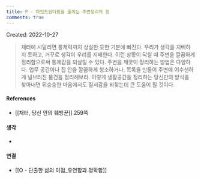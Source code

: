 ```yaml
---
title: P - 마인드원더링을 줄이는 주변정리의 힘
comments: true
---
```


Created: 2022-10-27

>채터에 시달리면 통제력까지 상실한 듯한 기분에 빠진다. 우리가 생각을 지배하지 못하고, 거꾸로 생각이 우리를 지배한다. 이런 상황이 닥칠 때 주변을 깔끔하게 정리함으로써 통제감을 되살릴 수 있다. 주변을 깨끗이 정리하는 방법은 다양하다. 업무 공간이나 집 안을 깔끔하게 청소하거나, 목록을 만들어 주변에 어수선하게 널브러진 물건을 정리해보라. 이렇게 생활공간을 정리하는 당신만의 방식을 찾아내면 뒤숭숭한 마음에서도 질서감을 되찾는데 큰 도움이 될 것이다.

#### References
- [[채터, 당신 안의 훼방꾼]] 259쪽

#### 생각
- 

#### 연결
- [[O - 단출한 삶의 이점_유연함과 명확함]]